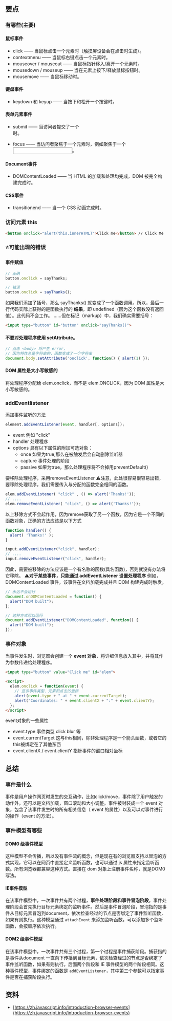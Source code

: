 ## 要点
### 有哪些(主要)
#### 鼠标事件

- click —— 当鼠标点击一个元素时（触摸屏设备会在点击时生成）。
- contextmenu —— 当鼠标右键点击一个元素时。
- mouseover / mouseout —— 当鼠标指针移入/离开一个元素时。
- mousedown / mouseup —— 当在元素上按下/释放鼠标按钮时。
- mousemove —— 当鼠标移动时。
#### 键盘事件

- keydown 和 keyup —— 当按下和松开一个按键时。
#### 表单元素事件

- submit —— 当访问者提交了一个 <form> 时。
- focus —— 当访问者聚焦于一个元素时，例如聚焦于一个 <input>。
#### Document事件

- DOMContentLoaded —— 当 HTML 的加载和处理均完成，DOM 被完全构建完成时。
#### CSS事件

- transitionend —— 当一个 CSS 动画完成时。
### 访问元素 this
```html
<button onclick="alert(this.innerHTML)">Click me</button> // Click Me
```
### ⭐️可能出现的错误
#### 事件赋值
```javascript
// 正确
button.onclick = sayThanks;

// 错误
button.onclick = sayThanks();
```
如果我们添加了括号，那么 sayThanks() 就变成了一个函数调用。所以，最后一行代码实际上获得的是函数执行的 **结果**，即 undefined（因为这个函数没有返回值）。此代码不会工作。
……但在标记（markup）中，我们确实需要括号：
```html
<input type="button" id="button" onclick="sayThanks()">
```
#### **不要对处理程序使用 setAttribute。**
```javascript
// 点击 <body> 将产生 error，
// 因为特性总是字符串的，函数变成了一个字符串
document.body.setAttribute('onclick', function() { alert(1) });
```
#### **DOM 属性是大小写敏感的**
将处理程序分配给 elem.onclick，而不是 elem.ONCLICK，因为 DOM 属性是大小写敏感的。
### addEventlistener
添加事件监听的方法
```javascript
element.addEventListener(event, handler[, options]);
```

- event 例如 "click"
- handler 处理程序
- options 具有以下属性的附加可选对象：
   - once 如果为true,那么在被触发后会自动删除监听器
   - capture 事件处理的阶段
   - passive 如果为true，那么处理程序将不会掉用preventDefault()

要移除处理程序，采用removeEventListener
⚠️注意，此处很容易很容易出错，要移除处理程序，我们需要传入与分配的函数完全相同的函数。
```javascript
elem.addEventListener( "click" , () => alert('Thanks!'));
// ....
elem.removeEventListener( "click", () => alert('Thanks!'));
```
以上移除方式不会起作用，因为remove获取了另一个函数，因为它是一个不同的函数对象，正确的方法应该是以下方式
```javascript
function handler() {
  alert( 'Thanks!' );
}

input.addEventListener("click", handler);
// ....
input.removeEventListener("click", handler);
```
因此，需要被移除的方法应该是一个有名称的函数(具名函数)，否则就没有办法将它移除。
**⚠️对于某些事件，只能通过 addEventListener 设置处理程序**
例如，DOMContentLoaded 事件，该事件在文档加载完成并且 DOM 构建完成时触发。
```javascript
// 永远不会运行
document.onDOMContentLoaded = function() {
  alert("DOM built");
};

// 这种方式可以运行
document.addEventListener("DOMContentLoaded", function() {
  alert("DOM built");
});
```
### 事件对象
当事件发生时，浏览器会创建一个 **event 对象**，将详细信息放入其中，并将其作为参数传递给处理程序。
```html
<input type="button" value="Click me" id="elem">

<script>
  elem.onclick = function(event) {
    // 显示事件类型、元素和点击的坐标
    alert(event.type + " at " + event.currentTarget);
    alert("Coordinates: " + event.clientX + ":" + event.clientY);
  };
</script>
```
event对象的一些属性

- event.type 事件类型 click blur 等
- event.currentTarget 这与this相同，除非处理程序是一个箭头函数，或者它的this被绑定在了其他东西
- event.clientX / event.clientY  指针事件的窗口相对坐标
## 总结
### 事件是什么
事件是用户操作网页时发生的交互动作，比如click/move，事件除了用户触发的动作外，还可以是文档加载，窗口滚动和大小调整。事件被封装成一个 event 对象，包含了该事件发生时的所有相关信息（ event 的属性）以及可以对事件进行的操作（event 的方法）。
### 事件模型有哪些
#### DOM0 级事件模型
这种模型不会传播，所以没有事件流的概念，但是现在有的浏览器支持以冒泡的方式实现，它可以在网页中直接定义监听函数，也可以通过 js 属性来指定监听函数。所有浏览器都兼容这种方式。直接在 dom 对象上注册事件名称，就是DOM0 写法。
#### IE事件模型
在该事件模型中，一次事件共有两个过程，**事件处理阶段和事件冒泡阶段**。事件处理阶段会首先执行目标元素绑定的监听事件。然后是事件冒泡阶段，冒泡指的是事件从目标元素冒泡到document，依次检查经过的节点是否绑定了事件监听函数，如果有则执行。这种模型通过 `attachEvent` 来添加监听函数，可以添加多个监听函数，会按顺序依次执行。
#### DOM2 级事件模型
在该事件模型中，一次事件共有三个过程，第一个过程是事件捕获阶段。捕获指的是事件从document 一直向下传播到目标元素，依次检查经过的节点是否绑定了事件监听函数，如果有则执行。后面两个阶段和 IE 事件模型的两个阶段相同。这种事件模型，事件绑定的函数是 `addEventListener`，其中第三个参数可以指定事件是否在捕获阶段执行。
## 资料

- [https://zh.javascript.info/introduction-browser-events](https://zh.javascript.info/introduction-browser-events)
